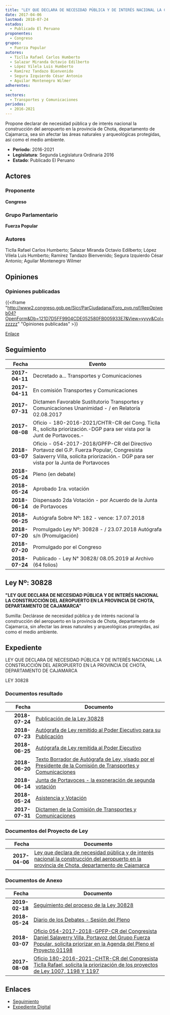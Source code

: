 ```yaml
---
title: "LEY QUE DECLARA DE NECESIDAD PÚBLICA Y DE INTERÉS NACIONAL LA CONSTRUCCIÓN DEL AEROPUERTO EN LA PROVINCIA DE CHOTA, DEPARTAMENTO DE CAJAMARCA"
date: 2017-04-06
lastmod: 2018-07-24
estados: 
  - Publicado El Peruano
proponentes: 
  - Congreso
grupos: 
  - Fuerza Popular
autores: 
  - Ticlla Rafael Carlos Humberto
  - Salazar Miranda Octavio Edilberto
  - López Vilela Luis Humberto
  - Ramírez Tandazo Bienvenido
  - Segura Izquierdo César Antonio
  - Aguilar Montenegro Wilmer
adherentes: 
  - 
sectores: 
  - Transportes y Comunicaciones
periodos: 
  - 2016-2021
---
```


Propone declarar de necesidad pública y de interés nacional la construcción del aeropuerto en la provincia de Chota, departamento de Cajamarca, sea sin afectar las áreas naturales y arqueológicas protegidas, así como el medio ambiente.

- **Periodo**: 2016-2021
- **Legislatura**: Segunda Legislatura Ordinaria 2016
- **Estado**: Publicado El Peruano

## Actores

### Proponente

**Congreso**

### Grupo Parlamentario

**Fuerza Popular**

### Autores

Ticlla Rafael Carlos Humberto; Salazar Miranda Octavio Edilberto; López Vilela Luis Humberto; Ramírez Tandazo Bienvenido; Segura Izquierdo César Antonio; Aguilar Montenegro Wilmer


## Opiniones

### Opiniones publicadas

{{<iframe "http://www2.congreso.gob.pe/Sicr/ParCiudadana/Foro_pvp.nsf/RepOpiweb04?OpenForm&Db=121D7D5FF9904CDE052580FB005933E7&View=yyyy&Col=zzzzz" "Opiniones publicadas" >}}

[Enlace](http://www2.congreso.gob.pe/Sicr/ParCiudadana/Foro_pvp.nsf/RepOpiweb04?OpenForm&Db=121D7D5FF9904CDE052580FB005933E7&View=yyyy&Col=zzzzz)

## Seguimiento

| Fecha | Evento |
|------:|--------|
| **2017-04-11** | Decretado a... Transportes y Comunicaciones|
| **2017-04-11** | En comisión Transportes y Comunicaciones|
| **2017-07-31** | Dictamen Favorable Sustitutorio Transportes y Comunicaciones Unanimidad - / en Relatoría 02.08.2017|
| **2017-08-08** | Oficio - 180-2016-2021/CHTR-CR del Cong. Ticlla R., solicita priorización.-DGP para ser vista por la Junt de Portavoces.-|
| **2018-03-07** | Oficio - 054-2017-2018/GPFP-CR del Directivo Portavoz del G.P. Fuerza Popular, Congresista Salaverry Villa, solicita priorización.- DGP para ser vista por la Junta de Portavoces|
| **2018-05-24** | Pleno (en debate)|
| **2018-05-24** | Aprobado 1ra. votación|
| **2018-06-14** | Dispensado 2da Votación - por Acuerdo de la Junta de Portavoces|
| **2018-06-25** | Autógrafa Sobre Nº: 182 - vence: 17.07.2018|
| **2018-07-20** | Promulgado Ley Nº: 30828 - / 23.07.2018 Autógrafa s/n (Promulgación)|
| **2018-07-20** | Promulgado por el Congreso|
| **2018-07-24** | Publicado - Ley N° 30828/ 08.05.2019 al Archivo (64 folios)|

## Ley Nº: 30828

**"LEY QUE DECLARA DE NECESIDAD PÚBLICA Y DE INTERÉS NACIONAL LA CONSTRUCCIÓN DEL AEROPUERTO EN LA PROVINCIA DE CHOTA, DEPARTAMENTO DE CAJAMARCA"**

Sumilla: Declárase de necesidad pública y de interés nacional la construcción del aeropuerto en la provincia de Chota, departamento de Cajamarca, sin afectar las áreas naturales y arqueológicas protegidas, así como el medio ambiente.


## Expediente

LEY QUE DECLARA DE NECESIDAD PÚBLICA Y DE INTERÉS NACIONAL LA CONSTRUCCIÓN DEL AEROPUERTO EN LA PROVINCIA DE CHOTA, DEPARTAMENTO DE CAJAMARCA

LEY 30828


### Documentos resultado

| Fecha | Documento |
|------:|--------|
| **2018-07-24** | [Publicación de la Ley 30828](http://www.leyes.congreso.gob.pe/Documentos/2016_2021/ADLP/Normas_Legales/30828-LEY.pdf) |
| **2018-07-23** | [Autógrafa de Ley remitido al Poder Ejecutivo para su Publicación](http://www.leyes.congreso.gob.pe/Documentos/2016_2021/ADLP/Texto_Aprobado/AU0119820180723.pdf) |
| **2018-06-25** | [Autógrafa de Ley remitida al Poder Ejecutivo](http://www.leyes.congreso.gob.pe/Documentos/2016_2021/Autografas/Ley_y_de_Resolucion_Legislativa/AU0119820180625.pdf) |
| **2018-06-20** | [Texto Borrador de Autógrafa de Ley, visado por el Presidente de la Comisión de Transportes y Comunicaciones](http://www.leyes.congreso.gob.pe/Documentos/2016_2021/Texto_Borrador_de_Autografa/BAU01198_20180620.pdf) |
| **2018-06-14** | [Junta de Portavoces - la exoneración de segunda votación](http://www.leyes.congreso.gob.pe/Documentos/2016_2021/Acuerdos/Junta_Portavoces/AJPESV0119820180614.pdf) |
| **2018-05-24** | [Asistencia y Votación](http://www.leyes.congreso.gob.pe/Documentos/2016_2021/Asistencia_y_Votacion/Proyectos_de_Ley/AV01198_20180524.pdf) |
| **2017-07-31** | [Dictamen de la Comisión de Transportes y Comunicaciones](http://www.leyes.congreso.gob.pe/Documentos/2016_2021/Dictamenes/Proyectos_de_Ley/01198DC23MAY_20170731.pdf) |

### Documentos del Proyecto de Ley

| Fecha | Documento |
|------:|--------|
| **2017-04-06** | [Ley que declara de necesidad pública y de interés nacional la construcción del aeropuerto en la provincia de Chota, departamento de Cajamarca](http://www.leyes.congreso.gob.pe/Documentos/2016_2021/Proyectos_de_Ley_y_de_Resoluciones_Legislativas/PL0119820170406..pdf) |

### Documentos de Anexo

| Fecha | Documento |
|------:|--------|
| **2019-02-18** | [Seguimiento del proceso de la Ley 30828](http://www.leyes.congreso.gob.pe/Documentos/2016_2021/Seguimiento_de_Proyectos_de_Ley/01198PL20190218.pdf) |
| **2018-05-24** | [Diario de los Debates - Sesión del Pleno](http://www.leyes.congreso.gob.pe/Documentos/2016_2021/ADLP/Diario_Debates/30828-TDD.pdf) |
| **2018-03-07** | [Oficio 054-2017-2018-GPFP-CR del Congresista Daniel Salaverry Villa, Portavoz del Grupo Fuerza Popular, solicita priorizar en la Agenda del Pleno el Proyecto 01198](http://www.leyes.congreso.gob.pe/Documentos/2016_2021/Oficios/Grupos_Parlamentarios/OFICIO-054-2017-2018-GPFP-CR.pdf) |
| **2017-08-08** | [Oficio 180-2016-2021-CHTR-CR del Congresista Ticlla Rafael, solicita la priorización de los proyectos de Ley 1007, 1198 Y 1197](http://www.leyes.congreso.gob.pe/Documentos/2016_2021/Oficios/Congresistas/OFICIO-180_2016-2021-CHTR-CR.pdf) |

## Enlaces 

- [Seguimiento](http://www2.congreso.gob.pe/Sicr/TraDocEstProc/CLProLey2016.nsf/f7fff46988ca05b1052578e100829cc7/cb46e01d732b3315052580fb005d471c?OpenDocument)
- [Expediente Digital](http://www2.congreso.gob.pehttp://www2.congreso.gob.pe/Sicr/TraDocEstProc/CLProLey2016.nsf/f7fff46988ca05b1052578e100829cc7/cb46e01d732b3315052580fb005d471c?OpenDocument&Click=05257FB7005EB655.eb71d0cf91d8294e05256cdf006b5706/$Body/0.1C6C)
